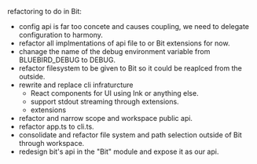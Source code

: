 refactoring to do in Bit:

- config api is far too concete and causes coupling, we need to delegate configuration to harmony.
- refactor all implmentations of api file to or Bit extensions for now.
- chanage the name of the debug environment variable from BLUEBIRD_DEBUG to DEBUG.
- refactor filesystem to be given to Bit so it could be reaplced from the outside.
- rewrite and replace cli infraturcture
  - React components for UI using Ink or anything else.
  - support stdout streaming through extensions.
  - extensions 
- refactor and narrow scope and workspace public api.
- refactor app.ts to cli.ts.
- consolidate and refactor file system and path selection outside of Bit through workspace.
- redesign bit's api in the "Bit" module and expose it as our api. 
